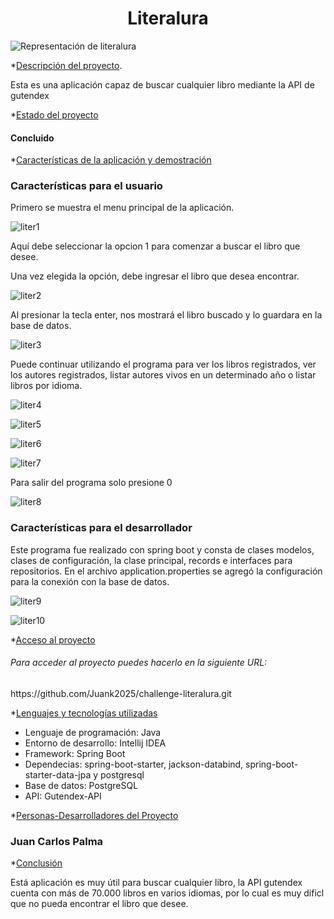 <h1 align = "center">Literalura</h1>

![Representación de literalura](https://github.com/user-attachments/assets/9ebc3689-53a1-4546-802b-108c912a8453)


*[Descripción del proyecto](#Descripción-del-proyecto).
<p>Esta es una aplicación capaz de buscar cualquier libro mediante la API de gutendex</p>

*[Estado del proyecto](#Estado-del-proyecto)
<h4>Concluido</h4>

*[Características de la aplicación y demostración](#Características-de-la-aplicación-y-demostración)

<h3>Características para el usuario</h3>
Primero se muestra el menu principal de la aplicación.

![liter1](https://github.com/user-attachments/assets/d87a04da-c575-4d82-ba15-bb89d8f1e8fd)


Aquí debe seleccionar la opcion 1 para comenzar a buscar el libro que desee.

Una vez elegida la opción, debe ingresar el libro que desea encontrar.

![liter2](https://github.com/user-attachments/assets/8bf4cb2f-3ca6-44a5-96cc-244ea5408b2f)


Al presionar la tecla enter, nos mostrará el libro buscado y lo guardara en la base de datos.

![liter3](https://github.com/user-attachments/assets/0a5db798-17a8-4006-aa53-389b692a1910)


Puede continuar utilizando el programa para ver los libros registrados, ver los autores registrados, listar autores vivos en un
determinado año o listar libros por idioma.

![liter4](https://github.com/user-attachments/assets/41410987-74e0-4dec-8e66-5c71b2775264)

![liter5](https://github.com/user-attachments/assets/51c3d735-e204-4100-9638-9fca28551be1)

![liter6](https://github.com/user-attachments/assets/f47f7c2a-26e3-4914-8206-8165579c0b59)

![liter7](https://github.com/user-attachments/assets/c351447c-f2db-43dc-b0a6-ad64b0aa6c4b)

Para salir del programa solo presione 0

![liter8](https://github.com/user-attachments/assets/388a4602-752f-47ed-9e12-455ececd89fb)

<h3>Características para el desarrollador</h3>

Este programa fue realizado con spring boot y consta de clases modelos, clases de configuración, la clase principal, 
records e interfaces para repositorios. En el archivo application.properties se agregó la configuración para la conexión
con la base de datos.

![liter9](https://github.com/user-attachments/assets/ecdeba72-ff74-4e01-ad2e-d5d59fa59dc9)

![liter10](https://github.com/user-attachments/assets/bd0e0c93-a96e-4aad-91da-7f1f425dec05)

*[Acceso al proyecto](#acceso-proyecto)
<h6>Para acceder al proyecto puedes hacerlo en la siguiente URL:</h6>
<p></p>https://github.com/Juank2025/challenge-literalura.git</p>


*[Lenguajes y tecnologías utilizadas](#tecnologías-utilizadas)
- Lenguaje de programación: Java
- Entorno de desarrollo: Intellij IDEA
- Framework: Spring Boot
- Dependecias: spring-boot-starter, jackson-databind, spring-boot-starter-data-jpa y postgresql
- Base de datos: PostgreSQL
- API: Gutendex-API

*[Personas-Desarrolladores del Proyecto](#personas-desarrolladores)

<h3>Juan Carlos Palma</h3> 

*[Conclusión](#conclusión)
<P>Está aplicación es muy útil para buscar cualquier libro, la API gutendex cuenta con más de 70.000 libros en varios idiomas,
  por lo cual es muy dificl que no pueda encontrar el libro que desee.</P>
